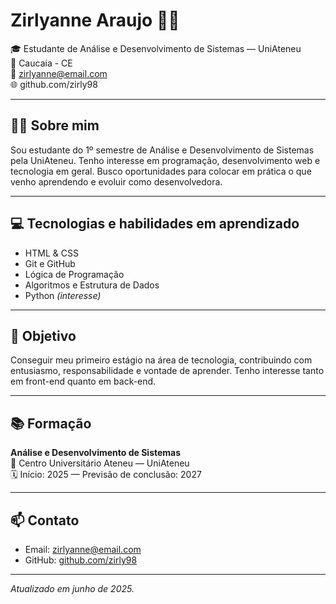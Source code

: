 # Zirlyanne Araujo 👩‍💻

🎓 Estudante de Análise e Desenvolvimento de Sistemas — UniAteneu  
📍 Caucaia - CE  
📧 zirlyanne@email.com  
🌐 github.com/zirly98

---

## 👩‍🎓 Sobre mim

Sou estudante do 1º semestre de Análise e Desenvolvimento de Sistemas pela UniAteneu. Tenho interesse em programação, desenvolvimento web e tecnologia em geral. Busco oportunidades para colocar em prática o que venho aprendendo e evoluir como desenvolvedora.

---

## 💻 Tecnologias e habilidades em aprendizado

- HTML & CSS
- Git e GitHub
- Lógica de Programação
- Algoritmos e Estrutura de Dados
- Python *(interesse)*

---

## 🎯 Objetivo

Conseguir meu primeiro estágio na área de tecnologia, contribuindo com entusiasmo, responsabilidade e vontade de aprender. Tenho interesse tanto em front-end quanto em back-end.

---

## 📚 Formação

**Análise e Desenvolvimento de Sistemas**  
📍 Centro Universitário Ateneu — UniAteneu  
🗓️ Início: 2025 — Previsão de conclusão: 2027

---

## 📫 Contato

- Email: zirlyanne@email.com  
- GitHub: [github.com/zirly98](https://github.com/zirly98)

---

*Atualizado em junho de 2025.*
